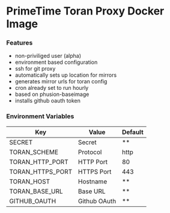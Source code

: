 # PrimeTime Toran Proxy Docker Image

### Features
- non-priviliged user (alpha)
- environment based configuration
- ssh for git proxy
- automatically sets up location for mirrors
- generates mirror urls for toran config
- cron already set to run hourly
- based on phusion-baseimage
- installs github oauth token

### Environment Variables
Key  | Value | Default
------------- | ------------- | -------------
SECRET  | Secret | **
TORAN_SCHEME  | Protocol | http
TORAN_HTTP_PORT  | HTTP Port | 80
TORAN_HTTPS_PORT  | HTTPS Port | 443
TORAN_HOST | Hostname | **
TORAN_BASE_URL | Base URL | **
GITHUB_OAUTH | Github OAuth | **
